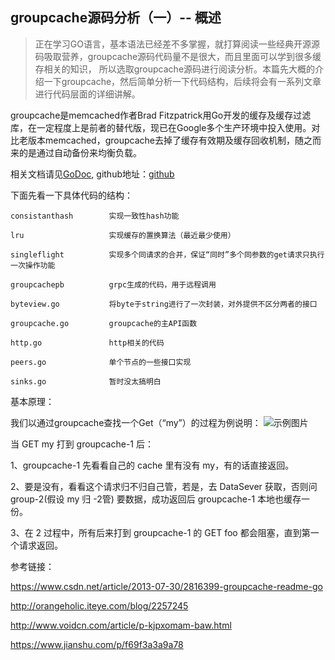 ## groupcache源码分析（一）-- 概述
> 正在学习GO语言，基本语法已经差不多掌握，就打算阅读一些经典开源源码吸取营养，groupcache源码代码量不是很大，而且里面可以学到很多缓存相关的知识， 所以选取groupcache源码进行阅读分析。本篇先大概的介绍一下groupcache，然后简单分析一下代码结构，后续将会有一系列文章进行代码层面的详细讲解。

groupcache是memcached作者Brad Fitzpatrick用Go开发的缓存及缓存过滤库，在一定程度上是前者的替代版，现已在Google多个生产环境中投入使用。对比老版本memcached，groupcache去掉了缓存有效期及缓存回收机制，随之而来的是通过自动备份来均衡负载。

相关文档请见[GoDoc](https://godoc.org/github.com/golang/groupcache), github地址：[github](https://github.com/golang/groupcache)

下面先看一下具体代码的结构：

```
consistanthash        实现一致性hash功能

lru                   实现缓存的置换算法（最近最少使用）

singleflight          实现多个同请求的合并，保证“同时”多个同参数的get请求只执行一次操作功能

groupcachepb          grpc生成的代码，用于远程调用

byteview.go           将byte于string进行了一次封装，对外提供不区分两者的接口

groupcache.go         groupcache的主API函数

http.go               http相关的代码

peers.go              单个节点的一些接口实现

sinks.go              暂时没太搞明白

```
基本原理：

我们以通过groupcache查找一个Get（“my”）的过程为例说明：
![示例图片](https://img-blog.csdnimg.cn/20181029182012260.png?x-oss-process=image/watermark,type_ZmFuZ3poZW5naGVpdGk,shadow_10,text_aHR0cHM6Ly9ibG9nLmNzZG4ubmV0L2FqZmd1cmpmbXZ2bHNma2pnbGto,size_16,color_FFFFFF,t_70)

当 GET my 打到 groupcache-1 后：

1、groupcache-1 先看看自己的 cache 里有没有 my，有的话直接返回。

2、要是没有，看看这个请求归不归自己管，若是，去 DataSever 获取，否则问 group-2(假设 my 归 -2管) 要数据，成功返回后 groupcache-1 本地也缓存一份。

3、在 2 过程中，所有后来打到 groupcache-1 的 GET foo 都会阻塞，直到第一个请求返回。


参考链接：

<https://www.csdn.net/article/2013-07-30/2816399-groupcache-readme-go>

<http://orangeholic.iteye.com/blog/2257245>

<http://www.voidcn.com/article/p-kjpxomam-baw.html>

<https://www.jianshu.com/p/f69f3a3a9a78>
